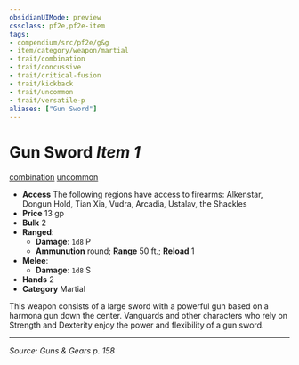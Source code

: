 ```yaml
---
obsidianUIMode: preview
cssclass: pf2e,pf2e-item
tags:
- compendium/src/pf2e/g&g
- item/category/weapon/martial
- trait/combination
- trait/concussive
- trait/critical-fusion
- trait/kickback
- trait/uncommon
- trait/versatile-p
aliases: ["Gun Sword"]
---
```

# Gun Sword *Item 1*  
[combination](combination-g-g.md "Combination Weapon Trait")  [uncommon](uncommon.md "Uncommon Rarity Trait")  

- **Access** The following regions have access to firearms: Alkenstar, Dongun Hold, Tian Xia, Vudra, Arcadia, Ustalav, the Shackles
- **Price** 13 gp
- **Bulk** 2
- **Ranged**:  
  - **Damage**: `1d8` P
  - **Ammunution** round; **Range** 50 ft.; **Reload** 1
- **Melee**:  
  - **Damage**: `1d8` S
- **Hands** 2
- **Category** Martial

This weapon consists of a large sword with a powerful gun based on a harmona gun down the center. Vanguards and other characters who rely on Strength and Dexterity enjoy the power and flexibility of a gun sword.


---
*Source: Guns & Gears p. 158*